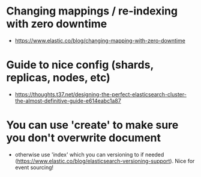 # Changing mappings / re-indexing with zero downtime

- https://www.elastic.co/blog/changing-mapping-with-zero-downtime

# Guide to nice config (shards, replicas, nodes, etc)

- https://thoughts.t37.net/designing-the-perfect-elasticsearch-cluster-the-almost-definitive-guide-e614eabc1a87

# You can use 'create' to make sure you don't overwrite document

- otherwise use 'index' which you can versioning to if needed (https://www.elastic.co/blog/elasticsearch-versioning-support). Nice for event sourcing!
